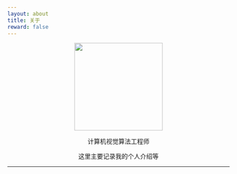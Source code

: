 ```yaml
---
layout: about
title: 关于
reward: false
---
```


<center><img src="https://selous123.github.io/assets/img/avatar.webp" width="200" height="200"/></center>

<center><p style="font-size='16px' font-style='bold'">计算机视觉算法工程师</p></center>
<center><p style="font-size='16px' font-style='bold'">这里主要记录我的个人介绍等</p></center>
 
---

